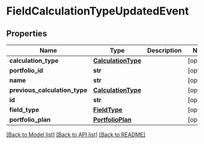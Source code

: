 # FieldCalculationTypeUpdatedEvent

## Properties
Name | Type | Description | Notes
------------ | ------------- | ------------- | -------------
**calculation_type** | [**CalculationType**](CalculationType.md) |  | [optional] 
**portfolio_id** | **str** |  | [optional] 
**name** | **str** |  | [optional] 
**previous_calculation_type** | [**CalculationType**](CalculationType.md) |  | [optional] 
**id** | **str** |  | [optional] 
**field_type** | [**FieldType**](FieldType.md) |  | [optional] 
**portfolio_plan** | [**PortfolioPlan**](PortfolioPlan.md) |  | [optional] 

[[Back to Model list]](../README.md#documentation-for-models) [[Back to API list]](../README.md#documentation-for-api-endpoints) [[Back to README]](../README.md)


